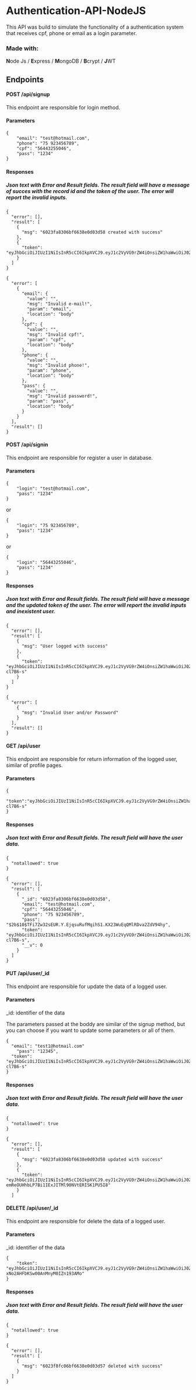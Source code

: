 # Authentication-API-NodeJS
This API was build to simulate the functionality of a authentication system that receives cpf, phone or email as a login parameter.

### Made with:
**N**ode Js / **E**xpress / **M**ongoDB / **B**crypt / **J**WT

## Endpoints

#### POST /api/signup
This endpoint are responsible for login method.
#### Parameters
```
{
	"email": "test@hotmail.com",
	"phone": "75 923456789",
	"cpf": "56443255046",
	"pass": "1234"
}
```
#### Responses
##### Json text with Error and Result fields. The result field will have a message of succes with the record id and the token of the user. The error will report the invalid inputs.
```
{
  "error": [],
  "result": [
    {
      "msg": "6023fa8306bf6638e0d03d58 created with success"
    },
    {
      "token": "eyJhbGciOiJIUzI1NiIsInR5cCI6IkpXVCJ9.eyJ1c2VyVG9rZW4iOnsiZW1haWwiOiJ0ZXN0QGhvdG1haWwuY29tIiwiY3BmIjoiNTY0NDMyNTUwNDYiLCJwaG9uZSI6Ijc1IDkyMzQ1Njc4OSJ9LCJpYXQiOjE2MTI5NTk4Mjd9.wJYdx06KmQbT_zPXW1wvsJBbS44xxmWPzFknxFWbMqA"
    }
  ]
}
```

```
{
  "error": [
    {
      "email": {
        "value": "",
        "msg": "Invalid e-mail!",
        "param": "email",
        "location": "body"
      },
      "cpf": {
        "value": "",
        "msg": "Invalid cpf!",
        "param": "cpf",
        "location": "body"
      },
      "phone": {
        "value": "",
        "msg": "Invalid phone!",
        "param": "phone",
        "location": "body"
      },
      "pass": {
        "value": "",
        "msg": "Invalid password!",
        "param": "pass",
        "location": "body"
      }
    }
  ],
  "result": []
}
```


#### POST /api/signin
This endpoint are responsible for register a user in database.
#### Parameters
```
{
	"login": "test@hotmail.com",
	"pass": "1234"
}
```
or
```
{
	"login": "75 923456789",
	"pass": "1234"
}
```
or
```
{
	"login": "56443255046",
	"pass": "1234"
}
```
#### Responses
##### Json text with Error and Result fields. The result field will have a message and the updated token of the user. The error will report the invalid inputs and inexistent user.
```
{
  "error": [],
  "result": [
    {
      "msg": "User logged with success"
    },
    {
      "token": "eyJhbGciOiJIUzI1NiIsInR5cCI6IkpXVCJ9.eyJ1c2VyVG9rZW4iOnsiZW1haWwiOiJ0ZXN0QGhvdG1haWwuY29tIiwiY3BmIjoiNTY0NDMyNTUwNDYiLCJwaG9uZSI6Ijc1IDkyMzQ1Njc4OSJ9LCJpYXQiOjE2MTI5NjAwMjZ9.2m7F6J1p2ey7RPDnBxznl8Ve3TBIBHaqhx3-cl7B6-s"
    }
  ]
}
```

```
{
  "error": [
    {
      "msg": "Invalid User and/or Password"
    }
  ],
  "result": []
}
```

#### GET /api/user
This endpoint are responsible for return information of the logged user, similar of profile pages.
#### Parameters
```
{
	"token":"eyJhbGciOiJIUzI1NiIsInR5cCI6IkpXVCJ9.eyJ1c2VyVG9rZW4iOnsiZW1haWwiOiJ0ZXN0QGhvdG1haWwuY29tIiwiY3BmIjoiNTY0NDMyNTUwNDYiLCJwaG9uZSI6Ijc1IDkyMzQ1Njc4OSJ9LCJpYXQiOjE2MTI5NjAwMjZ9.2m7F6J1p2ey7RPDnBxznl8Ve3TBIBHaqhx3-cl7B6-s"
}
```
#### Responses
##### Json text with Error and Result fields. The result field will have the user data.
```
{
  "notallowed": true
}
```
```
{
  "error": [],
  "result": [
    {
      "_id": "6023fa8306bf6638e0d03d58",
      "email": "test@hotmail.com",
      "cpf": "56443255046",
      "phone": "75 923456789",
      "pass": "$2b$10$TFi7Zw32sEUR.Y.EjqsuRufMqihS1.KX23WuEqQMlRDva2ZdV94hy",
      "token": "eyJhbGciOiJIUzI1NiIsInR5cCI6IkpXVCJ9.eyJ1c2VyVG9rZW4iOnsiZW1haWwiOiJ0ZXN0QGhvdG1haWwuY29tIiwiY3BmIjoiNTY0NDMyNTUwNDYiLCJwaG9uZSI6Ijc1IDkyMzQ1Njc4OSJ9LCJpYXQiOjE2MTI5NjAwMjZ9.2m7F6J1p2ey7RPDnBxznl8Ve3TBIBHaqhx3-cl7B6-s",
      "__v": 0
    }
  ]
}
```

#### PUT /api/user/\_id
This endpoint are responsible for update the data of a logged user.
#### Parameters
\_id: identifier of the data

The parameters passed at the boddy are similar of the signup method, but you can choose if you want to update some parameters or all of them.
```
{
  "email": "test1@hotmail.com"
	"pass": "12345",
  "token": "eyJhbGciOiJIUzI1NiIsInR5cCI6IkpXVCJ9.eyJ1c2VyVG9rZW4iOnsiZW1haWwiOiJ0ZXN0QGhvdG1haWwuY29tIiwiY3BmIjoiNTY0NDMyNTUwNDYiLCJwaG9uZSI6Ijc1IDkyMzQ1Njc4OSJ9LCJpYXQiOjE2MTI5NjAwMjZ9.2m7F6J1p2ey7RPDnBxznl8Ve3TBIBHaqhx3-cl7B6-s"
}
```
#### Responses
##### Json text with Error and Result fields. The result field will have the user data.
```
{
  "notallowed": true
}
```
```
{
  "error": [],
  "result": [
    {
      "msg": "6023fa8306bf6638e0d03d58 updated with success"
    },
    {
      "token": "eyJhbGciOiJIUzI1NiIsInR5cCI6IkpXVCJ9.eyJ1c2VyVG9rZW4iOnsiZW1haWwiOiJ0ZXN0MUBob3RtYWlsLmNvbSIsInBob25lIjoiNzUgOTIzNDU2Nzg5IiwiY3BmIjoiNTY0NDMyNTUwNDYifSwiaWF0IjoxNjEyOTYwOTYxfQ.Auk-emReOUHhbLP7Bi1IExJITMl90NVtERI5K1PU5I8"
    }
  ]
```

#### DELETE /api/user/\_id
This endpoint are responsible for delete the data of a logged user.
#### Parameters
\_id: identifier of the data

```
{
	"token": "eyJhbGciOiJIUzI1NiIsInR5cCI6IkpXVCJ9.eyJ1c2VyVG9rZW4iOnsiZW1haWwiOiJ0ZXN0MUBob3RtYWlsLmNvbSIsImNwZiI6IjU2NDQzMjU1MDQ2IiwicGhvbmUiOiI3NSA5MjM0NTY3ODkifSwiaWF0IjoxNjEyOTYxMzMwfQ.fXRo772lVNadB-xNo2AHFbKSw00AnMnyM0IZn193AMo"
}
```

#### Responses
##### Json text with Error and Result fields. The result field will have the user data.
```
{
  "notallowed": true
}
```
```
{
  "error": [],
  "result": [
    {
      "msg": "6023f8fc06bf6638e0d03d57 deleted with success"
    }
  ]
}
```

